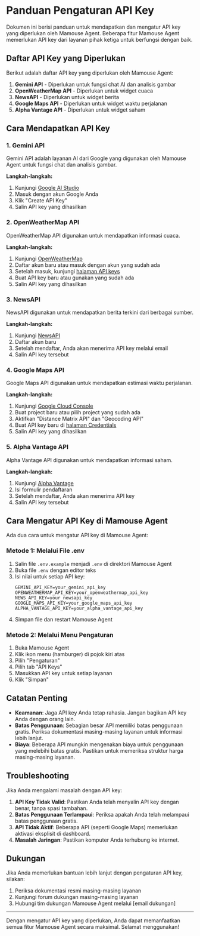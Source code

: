 # Panduan Pengaturan API Key

Dokumen ini berisi panduan untuk mendapatkan dan mengatur API key yang diperlukan oleh Mamouse Agent. Beberapa fitur Mamouse Agent memerlukan API key dari layanan pihak ketiga untuk berfungsi dengan baik.

## Daftar API Key yang Diperlukan

Berikut adalah daftar API key yang diperlukan oleh Mamouse Agent:

1. **Gemini API** - Diperlukan untuk fungsi chat AI dan analisis gambar
2. **OpenWeatherMap API** - Diperlukan untuk widget cuaca
3. **NewsAPI** - Diperlukan untuk widget berita
4. **Google Maps API** - Diperlukan untuk widget waktu perjalanan
5. **Alpha Vantage API** - Diperlukan untuk widget saham

## Cara Mendapatkan API Key

### 1. Gemini API

Gemini API adalah layanan AI dari Google yang digunakan oleh Mamouse Agent untuk fungsi chat dan analisis gambar.

**Langkah-langkah:**
1. Kunjungi [Google AI Studio](https://aistudio.google.com/apikey)
2. Masuk dengan akun Google Anda
3. Klik "Create API Key"
4. Salin API key yang dihasilkan

### 2. OpenWeatherMap API

OpenWeatherMap API digunakan untuk mendapatkan informasi cuaca.

**Langkah-langkah:**
1. Kunjungi [OpenWeatherMap](https://home.openweathermap.org/users/sign_up)
2. Daftar akun baru atau masuk dengan akun yang sudah ada
3. Setelah masuk, kunjungi [halaman API keys](https://home.openweathermap.org/api_keys)
4. Buat API key baru atau gunakan yang sudah ada
5. Salin API key yang dihasilkan

### 3. NewsAPI

NewsAPI digunakan untuk mendapatkan berita terkini dari berbagai sumber.

**Langkah-langkah:**
1. Kunjungi [NewsAPI](https://newsapi.org/register)
2. Daftar akun baru
3. Setelah mendaftar, Anda akan menerima API key melalui email
4. Salin API key tersebut

### 4. Google Maps API

Google Maps API digunakan untuk mendapatkan estimasi waktu perjalanan.

**Langkah-langkah:**
1. Kunjungi [Google Cloud Console](https://console.cloud.google.com/)
2. Buat project baru atau pilih project yang sudah ada
3. Aktifkan "Distance Matrix API" dan "Geocoding API"
4. Buat API key baru di [halaman Credentials](https://console.cloud.google.com/apis/credentials)
5. Salin API key yang dihasilkan

### 5. Alpha Vantage API

Alpha Vantage API digunakan untuk mendapatkan informasi saham.

**Langkah-langkah:**
1. Kunjungi [Alpha Vantage](https://www.alphavantage.co/support/#api-key)
2. Isi formulir pendaftaran
3. Setelah mendaftar, Anda akan menerima API key
4. Salin API key tersebut

## Cara Mengatur API Key di Mamouse Agent

Ada dua cara untuk mengatur API key di Mamouse Agent:

### Metode 1: Melalui File .env

1. Salin file `.env.example` menjadi `.env` di direktori Mamouse Agent
2. Buka file `.env` dengan editor teks
3. Isi nilai untuk setiap API key:
   ```
   GEMINI_API_KEY=your_gemini_api_key
   OPENWEATHERMAP_API_KEY=your_openweathermap_api_key
   NEWS_API_KEY=your_newsapi_key
   GOOGLE_MAPS_API_KEY=your_google_maps_api_key
   ALPHA_VANTAGE_API_KEY=your_alpha_vantage_api_key
   ```
4. Simpan file dan restart Mamouse Agent

### Metode 2: Melalui Menu Pengaturan

1. Buka Mamouse Agent
2. Klik ikon menu (hamburger) di pojok kiri atas
3. Pilih "Pengaturan"
4. Pilih tab "API Keys"
5. Masukkan API key untuk setiap layanan
6. Klik "Simpan"

## Catatan Penting

- **Keamanan**: Jaga API key Anda tetap rahasia. Jangan bagikan API key Anda dengan orang lain.
- **Batas Penggunaan**: Sebagian besar API memiliki batas penggunaan gratis. Periksa dokumentasi masing-masing layanan untuk informasi lebih lanjut.
- **Biaya**: Beberapa API mungkin mengenakan biaya untuk penggunaan yang melebihi batas gratis. Pastikan untuk memeriksa struktur harga masing-masing layanan.

## Troubleshooting

Jika Anda mengalami masalah dengan API key:

1. **API Key Tidak Valid**: Pastikan Anda telah menyalin API key dengan benar, tanpa spasi tambahan.
2. **Batas Penggunaan Terlampaui**: Periksa apakah Anda telah melampaui batas penggunaan gratis.
3. **API Tidak Aktif**: Beberapa API (seperti Google Maps) memerlukan aktivasi eksplisit di dashboard.
4. **Masalah Jaringan**: Pastikan komputer Anda terhubung ke internet.

## Dukungan

Jika Anda memerlukan bantuan lebih lanjut dengan pengaturan API key, silakan:

1. Periksa dokumentasi resmi masing-masing layanan
2. Kunjungi forum dukungan masing-masing layanan
3. Hubungi tim dukungan Mamouse Agent melalui [email dukungan]

---

Dengan mengatur API key yang diperlukan, Anda dapat memanfaatkan semua fitur Mamouse Agent secara maksimal. Selamat menggunakan!
